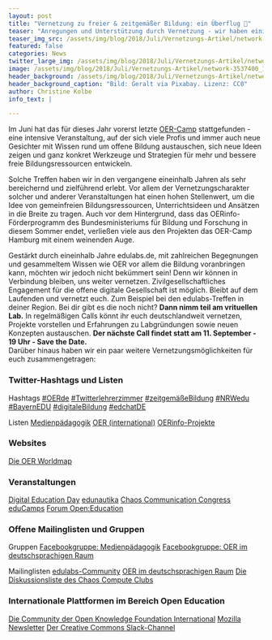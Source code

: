 ```yaml
---
layout: post
title: "Vernetzung zu freier & zeitgemäßer Bildung: ein Überflug 🚀"
teaser: "Anregungen und Unterstützung durch Vernetzung - wir haben einige Möglichkeiten zusammengetragen."
teaser_img_src: /assets/img/blog/2018/Juli/Vernetzungs-Artikel/network-3537400_1920.jpg
featured: false
categories: News
twitter_large_img: /assets/img/blog/2018/Juli/Vernetzungs-Artikel/network-3537400_1920.jpg
image: /assets/img/blog/2018/Juli/Vernetzungs-Artikel/network-3537400_1920.jpg
header_background: /assets/img/blog/2018/Juli/Vernetzungs-Artikel/network-3537400_1920.jpg
header_background_caption: "Bild: Geralt via Pixabay. Lizenz: CC0"
author: Christine Kolbe
info_text: |

---
```


Im Juni hat das für dieses Jahr vorerst letzte [OER-Camp](https://www.oercamp.de/) stattgefunden - eine intensive Veranstaltung, auf der sich viele Profis und immer auch neue Gesichter mit Wissen rund um offene Bildung austauschen, sich neue Ideen zeigen und ganz konkret Werkzeuge und Strategien für mehr und bessere freie Bildungsressourcen entwickeln.

Solche Treffen haben wir in den vergangene eineinhalb Jahren als sehr bereichernd und zielführend erlebt. Vor allem der Vernetzungscharakter solcher und anderer Veranstaltungen hat einen hohen Stellenwert, um die Idee von gemeinfreien Bildungsressourcen, Unterrichtsideen und Ansätzen in die Breite zu tragen. Auch vor dem Hintergrund, dass das OERinfo-Förderprogramm des Bundesministeriums für Bildung und Forschung in diesem Sommer endet, verließen viele aus den Projekten das OER-Camp Hamburg mit einem weinenden Auge.

Gestärkt durch eineinhalb Jahre edulabs.de, mit zahlreichen Begegnungen und gesammeltem Wissen wie OER vor allem die Bildung voranbringen kann, möchten wir jedoch nicht bekümmert sein! Denn wir können in Verbindung bleiben, uns weiter vernetzen. Zivilgesellschaftliches Engagement für die offene digitale Gesellschaft ist möglich. Bleibt auf dem Laufenden und vernetzt euch. Zum Beispiel bei den edulabs-Treffen in deiner Region. Bei dir gibt es die noch nicht? **Dann nimm teil am vrituellen Lab.** In regelmäßigen Calls könnt ihr euch deutschlandweit vernetzen, Projekte vorstellen und Erfahrungen zu Labgründungen sowie neuen Konzepten austauschen. **Der nächste Call findet statt am 11. September - 19 Uhr - Save the Date.**<br>Darüber hinaus haben wir ein paar weitere Vernetzungsmöglichkeiten für euch zusammengetragen:
### Twitter-Hashtags und Listen

<p class="link-list">
<span class="link-list-headline">Hashtags</span>
<a class="external-link" href="https://twitter.com/hashtag/oerde?f=tweets&vertical=default&src=hash" target="_blank">#OERde</a>
<a class="external-link" href="https://twitter.com/hashtag/twitterlehrerzimmer?f=tweets&vertical=default&src=hash" target="_blank">#Twitterlehrerzimmer</a>
<a class="external-link" href="https://twitter.com/hashtag/zeitgem%C3%A4%C3%9Febildung?f=tweets&vertical=default&src=hash" target="_blank">#zeitgemäßeBildung</a>
<a class="external-link" href="https://twitter.com/hashtag/nrwedu?f=tweets&vertical=default&src=hash" target="_blank">#NRWedu</a>
<a class="external-link" href="https://twitter.com/hashtag/bayernedu?f=tweets&vertical=default&src=hash" target="_blank">#BayernEDU</a>
<a class="external-link" href="https://twitter.com/hashtag/digitalebildung?f=tweets&vertical=default&src=hash" target="_blank">#digitaleBildung</a>
<a class="external-link" href="https://twitter.com/hashtag/edchatde?f=tweets&vertical=default&src=hash" target="_blank">#edchatDE</a>
</p>

<p class="link-list">
<span class="link-list-headline">Listen</span>
<a class="external-link" href="https://twitter.com/sondala/lists/medienpaedagogik" target="_blank">Medienpädagogik</a>
<a class="external-link" href="https://twitter.com/xolotl/lists/oer" target="_blank">OER (international)</a>
<a class="external-link" href="https://twitter.com/OER_JOINTLY/lists/oerinfo-projekte" target="_blank">OERinfo-Projekte</a>
</p>

### Websites

<p class="link-list">
<a class="external-link" href="https://oerworldmap.org" target="_blank">Die OER Worldmap</a>
</p>

### Veranstaltungen

<p class="link-list">
<a class="external-link" href="https://digitaleducation.cologne/konferenz" target="_blank">Digital Education Day</a>
<a class="external-link" href="http://www.edunautika.de/" target="_blank">edunautika</a>
<a class="external-link" href="https://events.ccc.de/" target="_blank">Chaos Communication Congress</a>
<a class="external-link" href="https://educamps.org/" target="_blank">eduCamps</a>
<a class="external-link" href="https://education.forum-open.de/" target="_blank">Forum Open:Education</a>
</p>

### Offene Mailinglisten und Gruppen

<p class="link-list">
<span class="link-list-headline">Gruppen</span>
<a class="external-link" href="https://www.facebook.com/groups/131402253579323/" target="_blank">Facebookgruppe: Medienpädagogik</a>
<a class="external-link" href="https://www.facebook.com/groups/OERde/?ref=group_browse_new" target="_blank">Facebookgruppe: OER im deutschsprachigen Raum</a>
</p>

<p class="link-list">
<span class="link-list-headline">Mailinglisten</span>
<a class="external-link" href="https://listen.jpberlin.de/mailman/listinfo/edulabs" target="_blank">edulabs-Community</a>
<a class="external-link" href="https://www.oercamp.de/2018/04/05/mailingliste-zu-oer-im-deutschsprachigen-raum/" target="_blank">OER im deutschsprachigen Raum</a>
<a class="external-link" href="https://www.ccc.de/debate" target="_blank">Die Diskussionsliste des Chaos Compute Clubs</a>
</p>

### Internationale Plattformen im Bereich Open Education
<p class="link-list">
<a class="external-link" href="https://education.okfn.org/" target="_blank">Die Community der Open Knowledge Foundation International</a>
<a class="external-link" href="https://www.mozilla.org/de/newsletter/" target="_blank">Mozilla Newsletter</a>
<a class="external-link" href="https://slack-signup.creativecommons.org/" target="_blank">Der Creative Commons Slack-Channel</a>
</p>